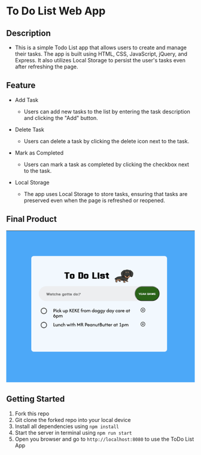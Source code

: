 # To Do List Web App

## Description
- This is a simple Todo List app that allows users to create and manage their tasks. The app is built using HTML, CSS, JavaScript, jQuery, and Express. It also utilizes Local Storage to persist the user's tasks even after refreshing the page.

## Feature
- Add Task
  - Users can add new tasks to the list by entering the task description and clicking the "Add" button.

- Delete Task
  - Users can delete a task by clicking the delete icon next to the task.

- Mark as Completed
  - Users can mark a task as completed by clicking the checkbox next to the task.

- Local Storage
  - The app uses Local Storage to store tasks, ensuring that tasks are preserved even when the page is refreshed or reopened.

## Final Product
!["screenshot"](./public/images/todoListApp.png)
## Getting Started

1. Fork this repo
2. Git clone the forked repo into your local device
3. Install all dependencies using ```npm install```
4. Start the server in terminal using ```npm run start```
5. Open you browser and go to `http://localhost:8080` to use the ToDo List App